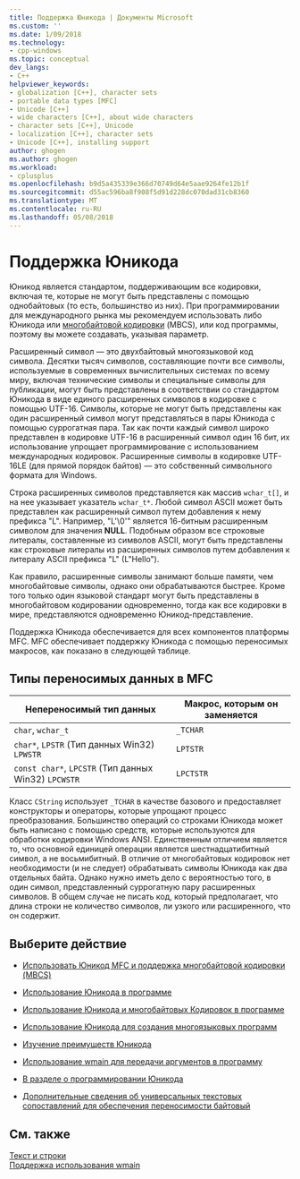 ```yaml
---
title: Поддержка Юникода | Документы Microsoft
ms.custom: ''
ms.date: 1/09/2018
ms.technology:
- cpp-windows
ms.topic: conceptual
dev_langs:
- C++
helpviewer_keywords:
- globalization [C++], character sets
- portable data types [MFC]
- Unicode [C++]
- wide characters [C++], about wide characters
- character sets [C++], Unicode
- localization [C++], character sets
- Unicode [C++], installing support
author: ghogen
ms.author: ghogen
ms.workload:
- cplusplus
ms.openlocfilehash: b9d5a435339e366d70749d64e5aae9264fe12b1f
ms.sourcegitcommit: d55ac596ba8f908f5d91d228dc070dad31cb8360
ms.translationtype: MT
ms.contentlocale: ru-RU
ms.lasthandoff: 05/08/2018
---
```

# <a name="support-for-unicode"></a>Поддержка Юникода

Юникод является стандартом, поддерживающим все кодировки, включая те, которые не могут быть представлены с помощью однобайтовых (то есть, большинство из них). При программировании для международного рынка мы рекомендуем использовать либо Юникода или [многобайтовой кодировки](../text/support-for-multibyte-character-sets-mbcss.md) (MBCS), или код программы, поэтому вы можете создавать, указывая параметр.

Расширенный символ — это двухбайтовый многоязыковой код символа. Десятки тысяч символов, составляющие почти все символы, используемые в современных вычислительных системах по всему миру, включая технические символы и специальные символы для публикации, могут быть представлены в соответствии со стандартом Юникода в виде единого расширенных символов в кодировке с помощью UTF-16. Символы, которые не могут быть представлены как один расширенный символ могут представляться в пары Юникода с помощью суррогатная пара. Так как почти каждый символ широко представлен в кодировке UTF-16 в расширенный символ один 16 бит, их использование упрощает программирование с использованием международных кодировок. Расширенные символы в кодировке UTF-16LE (для прямой порядок байтов) — это собственный символьного формата для Windows.

Строка расширенных символов представляется как массив `wchar_t[]`, и на нее указывает указатель `wchar_t*`. Любой символ ASCII может быть представлен как расширенный символ путем добавления к нему префикса "L". Например, "L'\0'" является 16-битным расширенным символом для значения **NULL**. Подобным образом все строковые литералы, составленные из символов ASCII, могут быть представлены как строковые литералы из расширенных символов путем добавления к литералу ASCII префикса "L" (L"Hello").

Как правило, расширенные символы занимают больше памяти, чем многобайтовые символы, однако они обрабатываются быстрее. Кроме того только один языковой стандарт могут быть представлены в многобайтовом кодировании одновременно, тогда как все кодировки в мире, представляются одновременно Юникод-представление.

Поддержка Юникода обеспечивается для всех компонентов платформы MFC. MFC обеспечивает поддержку Юникода с помощью переносимых макросов, как показано в следующей таблице.

## <a name="portable-data-types-in-mfc"></a>Типы переносимых данных в MFC

|Непереносимый тип данных|Макрос, которым он заменяется|
|-----------------------------|----------------------------|
|`char`, `wchar_t`|`_TCHAR`|
|`char*`, `LPSTR` (Тип данных Win32) `LPWSTR`|`LPTSTR`|
|`const char*`, `LPCSTR` (Тип данных Win32) `LPCWSTR`|`LPCTSTR`|

Класс `CString` использует `_TCHAR` в качестве базового и предоставляет конструкторы и операторы, которые упрощают процесс преобразования. Большинство операций со строками Юникода может быть написано с помощью средств, которые используются для обработки кодировки Windows ANSI. Единственным отличием является то, что основной единицей операции является шестнадцатибитный символ, а не восьмибитный. В отличие от многобайтовых кодировок нет необходимости (и не следует) обрабатывать символы Юникода как два отдельных байта. Однако нужно иметь дело с вероятностью того, в один символ, представленный суррогатную пару расширенных символов. В общем случае не писать код, который предполагает, что длина строки не количество символов, ли узкого или расширенного, что он содержит.

## <a name="what-do-you-want-to-do"></a>Выберите действие

- [Использовать Юникод MFC и поддержка многобайтовой кодировки (MBCS)](../atl-mfc-shared/unicode-and-multibyte-character-set-mbcs-support.md)

- [Использование Юникода в программе](../text/international-enabling.md)

- [Использование Юникода и многобайтовых Кодировок в программе](../text/internationalization-strategies.md)

- [Использование Юникода для создания многоязыковых программ](../text/unicode-programming-summary.md)

- [Изучение преимуществ Юникода](../text/benefits-of-character-set-portability.md)

- [Использование wmain для передачи аргументов в программу](../text/support-for-using-wmain.md)

- [В разделе о программировании Юникода](../text/unicode-programming-summary.md)

- [Дополнительные сведения об универсальных текстовых сопоставлений для обеспечения переносимости байтовый](../text/generic-text-mappings-in-tchar-h.md)

## <a name="see-also"></a>См. также

[Текст и строки](../text/text-and-strings-in-visual-cpp.md)  
[Поддержка использования wmain](../text/support-for-using-wmain.md)  
